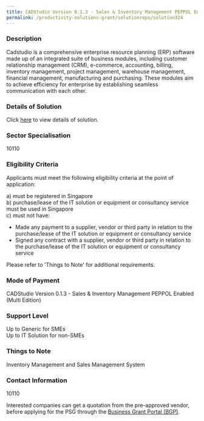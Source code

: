 ```yaml
---
title: CADStudio Version 0.1.3 - Sales & Inventory Management PEPPOL Enabled (Multi Edition)
permalink: /productivity-solutions-grant/solutionrepo/solution324
---
```


### Description

Cadstudio is a comprehensive enterprise resource planning (ERP) software made up of an integrated suite of business modules, including customer relationship management (CRM), e-commerce, accounting, billing, inventory management, project management, warehouse management, financial management, manufacturing and purchasing. These modules aim to achieve efficiency for enterprise by establishing seamless communication with each other.

### Details of Solution

Click <a href='Ctrl Alt Del Pte Ltd' target='_blank' rel='noopener'>here</a> to view details of solution.

### Sector Specialisation

 10110 

### Eligibility Criteria

Applicants must meet the following eligibility criteria at the point of application:

a) must be registered in Singapore <br>
b) purchase/lease of the IT solution or equipment or consultancy service must be used in Singapore <br>
c) must not have:
- Made any payment to a supplier, vendor or third party in relation to the purchase/lease of the IT solution or equipment or consultancy service
- Signed any contract with a supplier, vendor or third party in relation to the purchase/lease of the IT solution or equipment or consultancy service

Please refer to 'Things to Note' for additional requirements.

### Mode of Payment
CADStudio Version 0.1.3 - Sales & Inventory Management PEPPOL Enabled (Multi Edition)

### Support Level
Up to Generic for SMEs <br>
Up to IT Solution for non-SMEs

### Things to Note
Inventory Management and Sales Management System

### Contact Information
10110

Interested companies can get a quotation from the pre-approved vendor, before applying for the PSG through the <a target='_blank' rel='noopener' href='https://www.businessgrants.gov.sg/'>Business Grant Portal (BGP)</a>.
